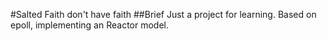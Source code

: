 #Salted Faith don't have faith
##Brief
Just a project for learning. Based on epoll, implementing an Reactor model.
